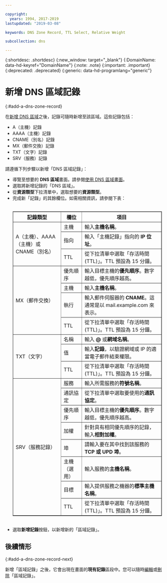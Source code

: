 ```yaml
---

copyright:
  years: 1994, 2017-2019
lastupdated: "2019-03-08"

keywords: DNS Zone Record, TTL Select, Relative Weight

subcollection: dns

---
```



{:shortdesc: .shortdesc}
{:new_window: target="_blank"}
{:DomainName: data-hd-keyref="DomainName"}
{:note: .note}
{:important: .important}
{:deprecated: .deprecated}
{:generic: data-hd-programlang="generic"}

# 新增 DNS 區域記錄
{:#add-a-dns-zone-record}

在[新增 DNS 區域](/docs/infrastructure/dns?topic=dns-add-a-dns-zone)之後，記錄可隨時新增至該區域。這些記錄包括：

* A（主機）記錄
* AAAA（主機）記錄
* CNAME（別名）記錄
* MX（郵件交換）記錄
* TXT（文字）記錄
* SRV（服務）記錄

請遵循下列步驟以新增「DNS 區域記錄」：

* 導覽至想要的 **DNS 區域**畫面。請參閱[使用 DNS 區域畫面](/docs/infrastructure/dns?topic=dns-use-the-dns-zones-screens)。
* 選取將新增記錄的「DNS 區域」。
* 從**資源類型**下拉清單中，選取想要的**資源類型**。
* 完成新「記錄」的其餘欄位。如需相關資訊，請參閱下表：<br/><br/><table border="1"><tbody><tr><th scope="col">記錄類型</th><th scope="col">欄位</th><th scope="col">項目</th></tr><tr><td rowspan="3">A（主機）、AAAA（主機）或 CNAME（別名）</td><td>主機</td><td>輸入<strong>主機名稱</strong>。</td></tr><tr><td>指向</td><td>輸入「主機記錄」指向的 <strong>IP 位址</strong>。</td></tr><tr><td>TTL</td><td>從下拉清單中選取「存活時間 (TTL)」。TTL 預設為 15 分鐘。</td></tr><tr><td rowspan="4">MX（郵件交換）</td><td>優先順序</td><td>輸入目標主機的<strong>優先順序</strong>。數字越低，優先順序越高。</td></tr><tr><td>主機</td><td>輸入<strong>主機名稱</strong>。</td></tr><tr><td>執行</td><td>輸入郵件伺服器的 <strong>CNAME</strong>。這通常是以 mail.example.com 來表示。</td></tr><tr><td>TTL</td><td>從下拉清單中選取「存活時間 (TTL)」。TTL 預設為 15 分鐘。</td></tr><tr><td rowspan="3">TXT（文字）</td><td>名稱</td><td>輸入 <strong>@</strong> 或<strong>網域名稱</strong>。</td></tr><tr><td>值</td><td>輸入<strong>記錄</strong>，以驗證網域或 IP 的適當電子郵件結束權限。</td></tr><tr><td>TTL</td><td>從下拉清單中選取「存活時間 (TTL)」。TTL 預設為 15 分鐘。</td></tr><tr><td rowspan="8">SRV（服務記錄）</td><td>服務</td><td>輸入所需服務的<strong>符號名稱</strong>。</td></tr><tr><td>通訊協定</td><td>從下拉清單中選取要使用的<strong>通訊協定</strong>。</td></tr><tr><td>優先順序</td><td>輸入目標主機的<strong>優先順序</strong>。數字越低，優先順序越高。</td></tr><tr><td>加權</td><td>針對具有相同優先順序的記錄，輸入<strong>相對加權</strong>。</td></tr><tr><td>埠</td><td>請輸入要在其中找到該服務的 <strong>TCP 或 UPD 埠</strong>。</td></tr><tr><td>主機（選用）</td><td>輸入服務的<strong>主機名稱</strong>。</td></tr><tr><td>目標</td><td>輸入提供服務之機器的<strong>標準主機名稱</strong>。</td></tr><tr><td>TTL</td><td>從下拉清單中選取「存活時間 (TTL)」。TTL 預設為 15 分鐘。</td></tr></tbody></table><br/>
* 選取**新增記錄**按鈕，以新增新的「區域記錄」。

## 後續情形
{:#add-a-dns-zone-record-next}

新增「區域記錄」之後，它會出現在畫面的**現有記錄**區段中。您可以隨時[編輯](/docs/infrastructure/dns?topic=dns-edit-a-dns-zone-record)或[刪除](/docs/infrastructure/dns?topic=dns-delete-a-dns-zone)「區域記錄」。
